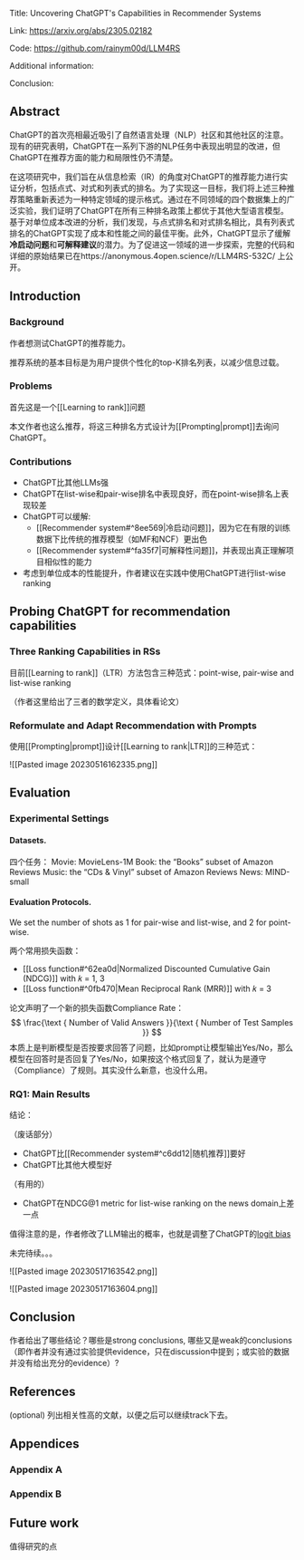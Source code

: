Title: Uncovering ChatGPT's Capabilities in Recommender Systems

Link: https://arxiv.org/abs/2305.02182

Code: https://github.com/rainym00d/LLM4RS

Additional information: 

Conclusion: 


## Abstract

ChatGPT的首次亮相最近吸引了自然语言处理（NLP）社区和其他社区的注意。现有的研究表明，ChatGPT在一系列下游的NLP任务中表现出明显的改进，但ChatGPT在推荐方面的能力和局限性仍不清楚。

在这项研究中，我们旨在从信息检索（IR）的角度对ChatGPT的推荐能力进行实证分析，包括点式、对式和列表式的排名。为了实现这一目标，我们将上述三种推荐策略重新表述为一种特定领域的提示格式。通过在不同领域的四个数据集上的广泛实验，我们证明了ChatGPT在所有三种排名政策上都优于其他大型语言模型。基于对单位成本改进的分析，我们发现，与点式排名和对式排名相比，具有列表式排名的ChatGPT实现了成本和性能之间的最佳平衡。此外，ChatGPT显示了缓解**冷启动问题**和**可解释建议**的潜力。为了促进这一领域的进一步探索，完整的代码和详细的原始结果已在https://anonymous.4open.science/r/LLM4RS-532C/ 上公开。

## Introduction

### Background

作者想测试ChatGPT的推荐能力。

推荐系统的基本目标是为用户提供个性化的top-K排名列表，以减少信息过载。

### Problems

首先这是一个[[Learning to rank]]问题

本文作者也这么推荐，将这三种排名方式设计为[[Prompting|prompt]]去询问ChatGPT。

### Contributions

- ChatGPT比其他LLMs强
- ChatGPT在list-wise和pair-wise排名中表现良好，而在point-wise排名上表现较差
- ChatGPT可以缓解:
	- [[Recommender system#^8ee569|冷启动问题]]，因为它在有限的训练数据下比传统的推荐模型（如MF和NCF）更出色
	- [[Recommender system#^fa35f7|可解释性问题]]，并表现出真正理解项目相似性的能力
- 考虑到单位成本的性能提升，作者建议在实践中使用ChatGPT进行list-wise ranking

## Probing ChatGPT for recommendation capabilities

### Three Ranking Capabilities in RSs

目前[[Learning to rank]]（LTR）方法包含三种范式：point-wise, pair-wise and list-wise ranking

（作者这里给出了三者的数学定义，具体看论文）

### Reformulate and Adapt Recommendation with Prompts

使用[[Prompting|prompt]]设计[[Learning to rank|LTR]]的三种范式：

![[Pasted image 20230516162335.png]]

## Evaluation

### Experimental Settings

#### Datasets.

四个任务：
Movie: MovieLens-1M
Book: the “Books” subset of Amazon Reviews
Music: the “CDs & Vinyl” subset of Amazon Reviews
News: MIND-small

#### Evaluation Protocols.

We set the number of shots as 1 for pair-wise and list-wise, and 2 for point-wise.

两个常用损失函数：
- [[Loss function#^62ea0d|Normalized Discounted Cumulative Gain (NDCG)]] with 𝑘 = 1, 3
- [[Loss function#^0fb470|Mean Reciprocal Rank (MRR)]] with 𝑘 = 3

论文声明了一个新的损失函数Compliance Rate：
$$
\frac{\text { Number of Valid Answers }}{\text { Number of Test Samples }}
$$
本质上是判断模型是否按要求回答了问题，比如prompt让模型输出Yes/No，那么模型在回答时是否回复了Yes/No，如果按这个格式回复了，就认为是遵守（Compliance）了规则。其实没什么新意，也没什么用。

### RQ1: Main Results

结论：

（废话部分）
- ChatGPT比[[Recommender system#^c6dd12|随机推荐]]要好
- ChatGPT比其他大模型好

（有用的）
- ChatGPT在NDCG@1 metric for list-wise ranking on the news domain上差一点


值得注意的是，作者修改了LLM输出的概率，也就是调整了ChatGPT的[logit bias](https://help.openai.com/en/articles/5247780-using-logit-bias-to-define-token-probability)


未完待续。。。

![[Pasted image 20230517163542.png]]

![[Pasted image 20230517163604.png]]















## Conclusion

作者给出了哪些结论？哪些是strong conclusions, 哪些又是weak的conclusions（即作者并没有通过实验提供evidence，只在discussion中提到；或实验的数据并没有给出充分的evidence）?

  

## References

(optional) 列出相关性高的文献，以便之后可以继续track下去。




## Appendices

### Appendix A



### Appendix B



## Future work

值得研究的点









